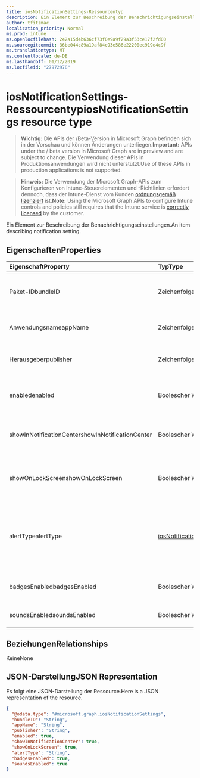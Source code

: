```yaml
---
title: iosNotificationSettings-Ressourcentyp
description: Ein Element zur Beschreibung der Benachrichtigungseinstellungen.
author: tfitzmac
localization_priority: Normal
ms.prod: intune
ms.openlocfilehash: 242a15d4b636cf73f0e9a9f29a3f53ce17f2fd00
ms.sourcegitcommit: 36be044c89a19af84c93e586e22200ec919e4c9f
ms.translationtype: MT
ms.contentlocale: de-DE
ms.lasthandoff: 01/12/2019
ms.locfileid: "27972978"
---
```

# <a name="iosnotificationsettings-resource-type"></a><span data-ttu-id="e3c38-103">iosNotificationSettings-Ressourcentyp</span><span class="sxs-lookup"><span data-stu-id="e3c38-103">iosNotificationSettings resource type</span></span>

> <span data-ttu-id="e3c38-104">**Wichtig:** Die APIs der /Beta-Version in Microsoft Graph befinden sich in der Vorschau und können Änderungen unterliegen.</span><span class="sxs-lookup"><span data-stu-id="e3c38-104">**Important:** APIs under the / beta version in Microsoft Graph are in preview and are subject to change.</span></span> <span data-ttu-id="e3c38-105">Die Verwendung dieser APIs in Produktionsanwendungen wird nicht unterstützt.</span><span class="sxs-lookup"><span data-stu-id="e3c38-105">Use of these APIs in production applications is not supported.</span></span>

> <span data-ttu-id="e3c38-106">**Hinweis:** Die Verwendung der Microsoft Graph-APIs zum Konfigurieren von Intune-Steuerelementen und -Richtlinien erfordert dennoch, dass der Intune-Dienst vom Kunden [ordnungsgemäß lizenziert](https://go.microsoft.com/fwlink/?linkid=839381) ist.</span><span class="sxs-lookup"><span data-stu-id="e3c38-106">**Note:** Using the Microsoft Graph APIs to configure Intune controls and policies still requires that the Intune service is [correctly licensed](https://go.microsoft.com/fwlink/?linkid=839381) by the customer.</span></span>

<span data-ttu-id="e3c38-107">Ein Element zur Beschreibung der Benachrichtigungseinstellungen.</span><span class="sxs-lookup"><span data-stu-id="e3c38-107">An item describing notification setting.</span></span>
## <a name="properties"></a><span data-ttu-id="e3c38-108">Eigenschaften</span><span class="sxs-lookup"><span data-stu-id="e3c38-108">Properties</span></span>
|<span data-ttu-id="e3c38-109">Eigenschaft</span><span class="sxs-lookup"><span data-stu-id="e3c38-109">Property</span></span>|<span data-ttu-id="e3c38-110">Typ</span><span class="sxs-lookup"><span data-stu-id="e3c38-110">Type</span></span>|<span data-ttu-id="e3c38-111">Beschreibung</span><span class="sxs-lookup"><span data-stu-id="e3c38-111">Description</span></span>|
|:---|:---|:---|
|<span data-ttu-id="e3c38-112">Paket-ID</span><span class="sxs-lookup"><span data-stu-id="e3c38-112">bundleID</span></span>|<span data-ttu-id="e3c38-113">Zeichenfolge</span><span class="sxs-lookup"><span data-stu-id="e3c38-113">String</span></span>|<span data-ttu-id="e3c38-114">Paket-ID der App, auf die diese Benachrichtigungseinstellungen angewandt werden.</span><span class="sxs-lookup"><span data-stu-id="e3c38-114">Bundle id of app to which to apply these notification settings.</span></span>|
|<span data-ttu-id="e3c38-115">Anwendungsname</span><span class="sxs-lookup"><span data-stu-id="e3c38-115">appName</span></span>|<span data-ttu-id="e3c38-116">Zeichenfolge</span><span class="sxs-lookup"><span data-stu-id="e3c38-116">String</span></span>|<span data-ttu-id="e3c38-117">Anwendungsname, der der Paket-ID zugeordnet werden muss.</span><span class="sxs-lookup"><span data-stu-id="e3c38-117">Application name to be associated with the bundleID.</span></span>|
|<span data-ttu-id="e3c38-118">Herausgeber</span><span class="sxs-lookup"><span data-stu-id="e3c38-118">publisher</span></span>|<span data-ttu-id="e3c38-119">Zeichenfolge</span><span class="sxs-lookup"><span data-stu-id="e3c38-119">String</span></span>|<span data-ttu-id="e3c38-120">Herausgeber, der der Paket-ID zugeordnet werden muss.</span><span class="sxs-lookup"><span data-stu-id="e3c38-120">Publisher to be associated with the bundleID.</span></span>|
|<span data-ttu-id="e3c38-121">enabled</span><span class="sxs-lookup"><span data-stu-id="e3c38-121">enabled</span></span>|<span data-ttu-id="e3c38-122">Boolescher Wert</span><span class="sxs-lookup"><span data-stu-id="e3c38-122">Boolean</span></span>|<span data-ttu-id="e3c38-123">Gibt an, ob Benachrichtigungen für diese App zulässig sind.</span><span class="sxs-lookup"><span data-stu-id="e3c38-123">Indicates whether notifications are allowed for this app.</span></span>|
|<span data-ttu-id="e3c38-124">showInNotificationCenter</span><span class="sxs-lookup"><span data-stu-id="e3c38-124">showInNotificationCenter</span></span>|<span data-ttu-id="e3c38-125">Boolescher Wert</span><span class="sxs-lookup"><span data-stu-id="e3c38-125">Boolean</span></span>|<span data-ttu-id="e3c38-126">Gibt an, ob Benachrichtigungen im Nachrichtencenter angezeigt werden können.</span><span class="sxs-lookup"><span data-stu-id="e3c38-126">Indicates whether notifications can be shown in notification center.</span></span>|
|<span data-ttu-id="e3c38-127">showOnLockScreen</span><span class="sxs-lookup"><span data-stu-id="e3c38-127">showOnLockScreen</span></span>|<span data-ttu-id="e3c38-128">Boolescher Wert</span><span class="sxs-lookup"><span data-stu-id="e3c38-128">Boolean</span></span>|<span data-ttu-id="e3c38-129">Gibt an, ob Benachrichtigungen auf dem Sperrbildschirm angezeigt werden können.</span><span class="sxs-lookup"><span data-stu-id="e3c38-129">Indicates whether notifications can be shown on the lock screen.</span></span>|
|<span data-ttu-id="e3c38-130">alertType</span><span class="sxs-lookup"><span data-stu-id="e3c38-130">alertType</span></span>|[<span data-ttu-id="e3c38-131">iosNotificationAlertType</span><span class="sxs-lookup"><span data-stu-id="e3c38-131">iosNotificationAlertType</span></span>](../resources/intune-deviceconfig-iosnotificationalerttype.md)|<span data-ttu-id="e3c38-132">Gibt die Art der Warnung für Benachrichtigungen für diese App an.</span><span class="sxs-lookup"><span data-stu-id="e3c38-132">Indicates the type of alert for notifications for this app.</span></span> <span data-ttu-id="e3c38-133">Mögliche Werte: `deviceDefault`, `banner`, `modal`, `none`.</span><span class="sxs-lookup"><span data-stu-id="e3c38-133">Possible values are: `deviceDefault`, `banner`, `modal`, `none`.</span></span>|
|<span data-ttu-id="e3c38-134">badgesEnabled</span><span class="sxs-lookup"><span data-stu-id="e3c38-134">badgesEnabled</span></span>|<span data-ttu-id="e3c38-135">Boolescher Wert</span><span class="sxs-lookup"><span data-stu-id="e3c38-135">Boolean</span></span>|<span data-ttu-id="e3c38-136">Gibt an, ob Badges für diese App zulässig sind.</span><span class="sxs-lookup"><span data-stu-id="e3c38-136">Indicates whether badges are allowed for this app.</span></span>|
|<span data-ttu-id="e3c38-137">soundsEnabled</span><span class="sxs-lookup"><span data-stu-id="e3c38-137">soundsEnabled</span></span>|<span data-ttu-id="e3c38-138">Boolescher Wert</span><span class="sxs-lookup"><span data-stu-id="e3c38-138">Boolean</span></span>|<span data-ttu-id="e3c38-139">Gibt an, ob Ton für diese App zulässig ist.</span><span class="sxs-lookup"><span data-stu-id="e3c38-139">Indicates whether sounds are allowed for this app.</span></span>|

## <a name="relationships"></a><span data-ttu-id="e3c38-140">Beziehungen</span><span class="sxs-lookup"><span data-stu-id="e3c38-140">Relationships</span></span>
<span data-ttu-id="e3c38-141">Keine</span><span class="sxs-lookup"><span data-stu-id="e3c38-141">None</span></span>
## <a name="json-representation"></a><span data-ttu-id="e3c38-142">JSON-Darstellung</span><span class="sxs-lookup"><span data-stu-id="e3c38-142">JSON Representation</span></span>
<span data-ttu-id="e3c38-143">Es folgt eine JSON-Darstellung der Ressource.</span><span class="sxs-lookup"><span data-stu-id="e3c38-143">Here is a JSON representation of the resource.</span></span>
<!-- {
  "blockType": "resource",
  "@odata.type": "microsoft.graph.iosNotificationSettings"
}
-->
``` json
{
  "@odata.type": "#microsoft.graph.iosNotificationSettings",
  "bundleID": "String",
  "appName": "String",
  "publisher": "String",
  "enabled": true,
  "showInNotificationCenter": true,
  "showOnLockScreen": true,
  "alertType": "String",
  "badgesEnabled": true,
  "soundsEnabled": true
}
```





